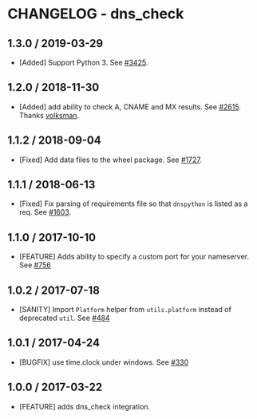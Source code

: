 # CHANGELOG - dns_check

## 1.3.0 / 2019-03-29

* [Added] Support Python 3. See [#3425](https://github.com/DataDog/integrations-core/pull/3425).

## 1.2.0 / 2018-11-30

* [Added] add ability to check A, CNAME and MX results. See [#2615][1]. Thanks [volksman][2].

## 1.1.2 / 2018-09-04

* [Fixed] Add data files to the wheel package. See [#1727][3].

## 1.1.1 / 2018-06-13

* [Fixed] Fix parsing of requirements file so that `dnspython` is listed as a req. See [#1603][4].

## 1.1.0 / 2017-10-10

* [FEATURE] Adds ability to specify a custom port for your nameserver. See [#756][5]

## 1.0.2 / 2017-07-18

* [SANITY] Import `Platform` helper from `utils.platform` instead of deprecated `util`. See [#484][6]

## 1.0.1 / 2017-04-24

* [BUGFIX] use time.clock under windows. See [#330][7]

## 1.0.0 / 2017-03-22

* [FEATURE] adds dns_check integration.

<!--- The following link definition list is generated by PimpMyChangelog --->
[1]: https://github.com/DataDog/integrations-core/pull/2615
[2]: https://github.com/volksman
[3]: https://github.com/DataDog/integrations-core/pull/1727
[4]: https://github.com/DataDog/integrations-core/pull/1603
[5]: https://github.com/DataDog/integrations-core/issues/756
[6]: https://github.com/DataDog/integrations-core/issues/484
[7]: https://github.com/DataDog/integrations-core/issues/330
